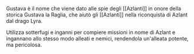 Gustava è il nome che viene dato alle spie degli [[Azlanti]] in onore della storica Gustava la Raglia, che aiutò gli [[Azlanti]] nella riconquista di Azlant dal drago Lyra.

Utilizza sotterfugi e inganni per compiere missioni in nome di Azlant e ingannano allo stesso modo alleati e nemici, rendendola un'alleata potente, ma pericolosa.